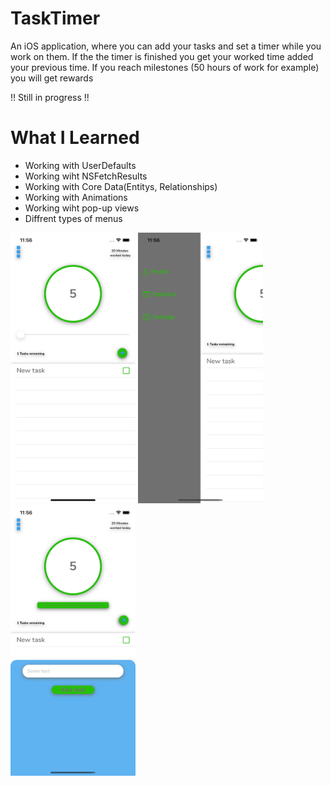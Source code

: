 # TaskTimer

An iOS application, where you can add your tasks and set a timer while you work on them. If the the timer is finished you
get your worked time added your previous time. If you reach milestones (50 hours of work for example) you will get rewards

!! Still in progress !!

# What I Learned

* Working with UserDefaults
* Working wiht NSFetchResults 
* Working with Core Data(Entitys, Relationships)
* Working with Animations
* Working wiht pop-up views
* Diffrent types of menus

<img src="ImagesForPreview/HomeScreen.png" width="200">
<img src="ImagesForPreview/SideMenuScreen.png" width="200">
<img src="ImagesForPreview/AddingNewTasks.png" width="200">
